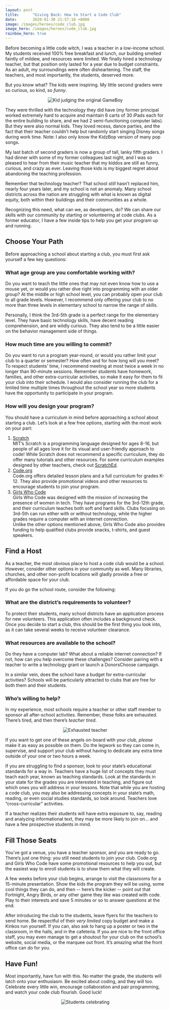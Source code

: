 ```yaml
---
layout: post
title:      "Giving Back: How to Start a Code Club"
date:       2020-01-30 21:57:10 +0000
image: /images/heroes/code_club.jpg
image_hero: /images/heroes/code_club.jpg
rainbow_hero: true
---
```



Before becoming a little code witch, I was a teacher in a low-income school. My students received 100% free breakfast and lunch, our building smelled faintly of mildew, and resources were limited. We finally hired a technology teacher, but that position only lasted for a year due to budget constraints. As an adult, my surroundings were often disheartening. The staff, the teachers, and most importantly, the students, deserved more.

But you know what? The kids were inspiring. My little second graders were so curious, so kind, so _funny_.

<center>
<img src='https://media.giphy.com/media/awxqzKhiUV4ly/source.gif' alt="Kid judging the original GameBoy"/>
</center>

They were thrilled with the technology they did have (my former principal worked extremely hard to acquire and maintain 6 carts of 30 iPads each for the entire building to share, and we had 2 semi-functioning computer labs). But they were also normal kids. They loved recess, dance parties, and the fact that their teacher couldn’t help but randomly start singing Disney songs during work time. Note: I also only know the KidzBop version of many pop songs.

My last batch of second graders is now a group of tall, lanky fifth graders. I had dinner with some of my former colleagues last night, and I was so pleased to hear from their music teacher that my kiddos are still as funny, curious, and crazy as ever. Leaving those kids is my biggest regret about abandoning the teaching profession.

Remember that technology teacher? That school _still_ hasn’t replaced him, nearly four years later, and my school is not an anomaly. Many school districts across the nation are struggling with what is known as digital equity, both within their buildings and their communities as a whole.

Recognizing this need, what can we, as developers, do? We can share our skills with our community by starting or volunteering at code clubs. As a former educator, I have a few inside tips to help you get your program up and running.


## Choose Your Path

Before approaching a school about starting a club, you must first ask yourself a few key questions:


### What age group are you comfortable working with?

Do you want to teach the little ones that may not even know how to use a mouse yet, or would you rather dive right into programming with an older group? At the middle or high school level, you can probably open your club to all grade levels. However, I recommend only offering your club to no more than three levels in elementary school to narrow the range of skills.

Personally, I think the 3rd-5th grade is a perfect range for the elementary level. They have basic technology skills, have decent reading comprehension, and are wildly curious. They also tend to be a little easier on the behavior management side of things.


### How much time are you willing to commit?

Do you want to run a program year-round, or would you rather limit your club to a quarter or semester? How often and for how long will you meet? \
To respect students’ time, I recommend meeting at most twice a week in no longer than 90-minute sessions. Remember students have homework, families, and other extra-curricular activities, so make it easy for them to fit your club into their schedule. I would also consider running the club for a limited time multiple times throughout the school year so more students have the opportunity to participate in your program.


### How will you design your program?

You should have a curriculum in mind before approaching a school about starting a club. Let’s look at a few free options, starting with the most work on your part:



1. [Scratch](https://scratch.mit.edu/) <br>
MIT’s Scratch is a programming language designed for ages 8-16, but people of all ages love it for its visual and user-friendly approach to code! While Scratch does not recommend a specific curriculum, they do offer many tutorials and other resources. For some curriculum examples designed by other teachers, check out [ScratchEd](http://scratched.gse.harvard.edu/).
2. [Code.org](https://code.org/)<br>
Code.org offers detailed lesson plans and a full curriculum for grades K-12. They also provide promotional videos and other resources to encourage students to join your program.
3. [Girls Who Code](https://girlswhocode.com/) <br>
Girls Who Code was designed with the mission of increasing the presence of women in tech. They have programs for the 3rd-12th grade, and their curriculum teaches both soft and hard skills. Clubs focusing on 3rd-5th can run either with or without technology, while the higher grades require a computer with an internet connection.  \
Unlike the other options mentioned above, Girls Who Code also provides funding to help qualified clubs provide snacks, t-shirts, and guest speakers.


## Find a Host

As a teacher, the most obvious place to host a code club would be a school. However, consider other options in your community as well. Many libraries, churches, and other non-profit locations will gladly provide a free or affordable space for your club.

If you do go the school route, consider the following:


### What are the district’s requirements to volunteer?

To protect their students, many school districts have an application process for new volunteers. This application often includes a background check. Once you decide to start a club, this should be the first thing you look into, as it can take several weeks to receive volunteer clearance.


### What resources are available to the school?

Do they have a computer lab? What about a reliable internet connection? If not, how can you help overcome these challenges? Consider pairing with a teacher to write a technology grant or launch a DonorsChoose campaign.

In a similar vein, does the school have a budget for extra-curricular activities? Schools will be particularly attracted to clubs that are free for both them and their students.


### Who’s willing to help?

In my experience, most schools require a teacher or other staff member to sponsor all after-school activities. Remember, these folks are exhausted. There’s tired, and then there’s _teacher tired_.

<center>
<img src='https://media.giphy.com/media/xRitrOTkQzvxu/source.gif' alt="Exhausted teacher"/>
</center>

If you want to get one of these angels on-board with your club, _please_ make it as easy as possible on them. Do the legwork so they can come in, supervise, and support your club without having to dedicate any extra time outside of your one or two hours a week.

If you are struggling to find a sponsor, look to your state’s educational standards for a way in. Teachers have a huge list of concepts they must teach each year, known as teaching standards. Look at the standards in your state for the grades you are interested in teaching, and figure out which ones you will address in your lessons. Note that while you are hosting a code club, you may also be addressing concepts in your state’s math, reading, or even social studies standards, so look around. Teachers love “cross-curricular” activities.

If a teacher realizes their students will have extra exposure to, say, reading and analyzing informational text, they may be more likely to join on… and have a few prospective students in mind.


## Fill Those Seats

You’ve got a venue, you have a teacher sponsor, and you are ready to go. There’s just one thing: you still need students to join your club. Code.org and Girls Who Code have some promotional resources to help you out, but the easiest way to enroll students is to show them what they will create.

A few weeks before your club begins, arrange to visit the classrooms for a 15-minute presentation. Show the kids the program they will be using, some cool things they can do, and then -- here’s the kicker -- point out that Fortnight, Angry Birds, or any other game they like was created with code. Play to their interests and save 5 minutes or so to answer questions at the end.

After introducing the club to the students, leave flyers for the teachers to send home. Be respectful of their _very limited_ copy budget and make a Kinkos run yourself. If you can, also ask to hang up a poster or two in the classroom, in the halls, and in the cafeteria. If you are nice to the front office staff, you may even manage to get a shoutout for your club on the school’s website, social media, or the marquee out front. It’s amazing what the front office can do for you.


## Have Fun!

Most importantly, have fun with this. No matter the grade, the students will latch onto your enthusiasm. Be excited about coding, and they will too. Celebrate every little win, encourage collaboration and pair programming, and watch your code club flourish. Good luck!

<center>
<img src='https://media.giphy.com/media/KiXl0vfc9XIIM/source.gif' alt="Students celebrating"/>
</center>
